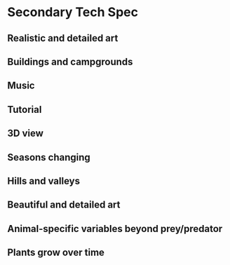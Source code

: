 # Secondary Tech Spec

## Realistic and detailed art
## Buildings and campgrounds
## Music
## Tutorial
## 3D view
## Seasons changing
## Hills and valleys
## Beautiful and detailed art
## Animal-specific variables beyond prey/predator
## Plants grow over time